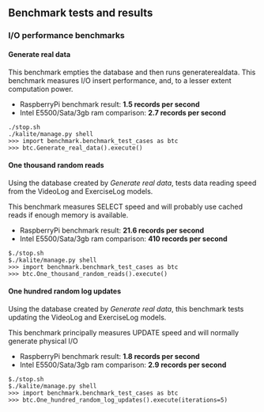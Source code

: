 ## Benchmark tests and results

### I/O performance benchmarks

#### Generate real data

This benchmark empties the database and then runs generaterealdata.  This benchmark measures I/O insert performance, and, to a lesser extent computation power.

* RaspberryPi benchmark result: **1.5 records per second**
* Intel E5500/Sata/3gb ram comparison: **2.7 records per second**

```
./stop.sh
./kalite/manage.py shell
>>> import benchmark.benchmark_test_cases as btc
>>> btc.Generate_real_data().execute()
```

#### One thousand random reads

Using the database created by *Generate real data*, tests data reading speed from the VideoLog and ExerciseLog models.

This benchmark measures SELECT speed and will probably use cached reads if enough memory is available.

* RaspberryPi benchmark result: **21.6 records per second**
* Intel E5500/Sata/3gb ram comparison: **410 records per second**

```
$./stop.sh
$./kalite/manage.py shell
>>> import benchmark.benchmark_test_cases as btc
>>> btc.One_thousand_random_reads().execute()
```

#### One hundred random log updates

Using the database created by *Generate real data*, this benchmark tests updating the VideoLog and ExerciseLog models.

This benchmark principally measures UPDATE speed and will normally generate physical I/O

* RaspberryPi benchmark result: **1.8 records per second**
* Intel E5500/Sata/3gb ram comparison: **2.9 records per second**

```
$./stop.sh
$./kalite/manage.py shell
>>> import benchmark.benchmark_test_cases as btc
>>> btc.One_hundred_random_log_updates().execute(iterations=5)
```
